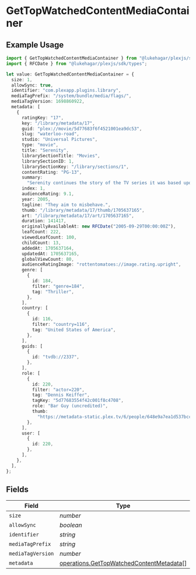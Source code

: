 # GetTopWatchedContentMediaContainer

## Example Usage

```typescript
import { GetTopWatchedContentMediaContainer } from "@lukehagar/plexjs/sdk/models/operations";
import { RFCDate } from "@lukehagar/plexjs/sdk/types";

let value: GetTopWatchedContentMediaContainer = {
  size: 1,
  allowSync: true,
  identifier: "com.plexapp.plugins.library",
  mediaTagPrefix: "/system/bundle/media/flags/",
  mediaTagVersion: 1698860922,
  metadata: [
    {
      ratingKey: "17",
      key: "/library/metadata/17",
      guid: "plex://movie/5d77683f6f4521001ea9dc53",
      slug: "waterloo-road",
      studio: "Universal Pictures",
      type: "movie",
      title: "Serenity",
      librarySectionTitle: "Movies",
      librarySectionID: 1,
      librarySectionKey: "/library/sections/1",
      contentRating: "PG-13",
      summary:
        "Serenity continues the story of the TV series it was based upon (\"Firefly\"). River Tam had a secret - one in which she's not even aware - so dangerous, no one's safe, as an Alliance operative's sent to capture her, and all others are considered irrelevant to his job.",
      index: 1,
      audienceRating: 9.1,
      year: 2005,
      tagline: "They aim to misbehave.",
      thumb: "/library/metadata/17/thumb/1705637165",
      art: "/library/metadata/17/art/1705637165",
      duration: 141417,
      originallyAvailableAt: new RFCDate("2005-09-29T00:00:00Z"),
      leafCount: 222,
      viewedLeafCount: 100,
      childCount: 13,
      addedAt: 1705637164,
      updatedAt: 1705637165,
      globalViewCount: 80,
      audienceRatingImage: "rottentomatoes://image.rating.upright",
      genre: [
        {
          id: 184,
          filter: "genre=184",
          tag: "Thriller",
        },
      ],
      country: [
        {
          id: 116,
          filter: "country=116",
          tag: "United States of America",
        },
      ],
      guids: [
        {
          id: "tvdb://2337",
        },
      ],
      role: [
        {
          id: 220,
          filter: "actor=220",
          tag: "Dennis Keiffer",
          tagKey: "5d77683554f42c001f8c4708",
          role: "Bar Guy (uncredited)",
          thumb:
            "https://metadata-static.plex.tv/6/people/648e9a7ea1d537bccfcd7615134b78ce.jpg",
        },
      ],
      user: [
        {
          id: 220,
        },
      ],
    },
  ],
};
```

## Fields

| Field                                                                                                       | Type                                                                                                        | Required                                                                                                    | Description                                                                                                 | Example                                                                                                     |
| ----------------------------------------------------------------------------------------------------------- | ----------------------------------------------------------------------------------------------------------- | ----------------------------------------------------------------------------------------------------------- | ----------------------------------------------------------------------------------------------------------- | ----------------------------------------------------------------------------------------------------------- |
| `size`                                                                                                      | *number*                                                                                                    | :heavy_minus_sign:                                                                                          | N/A                                                                                                         | 1                                                                                                           |
| `allowSync`                                                                                                 | *boolean*                                                                                                   | :heavy_minus_sign:                                                                                          | N/A                                                                                                         | true                                                                                                        |
| `identifier`                                                                                                | *string*                                                                                                    | :heavy_minus_sign:                                                                                          | N/A                                                                                                         | com.plexapp.plugins.library                                                                                 |
| `mediaTagPrefix`                                                                                            | *string*                                                                                                    | :heavy_minus_sign:                                                                                          | N/A                                                                                                         | /system/bundle/media/flags/                                                                                 |
| `mediaTagVersion`                                                                                           | *number*                                                                                                    | :heavy_minus_sign:                                                                                          | N/A                                                                                                         | 1698860922                                                                                                  |
| `metadata`                                                                                                  | [operations.GetTopWatchedContentMetadata](../../../sdk/models/operations/gettopwatchedcontentmetadata.md)[] | :heavy_minus_sign:                                                                                          | N/A                                                                                                         |                                                                                                             |